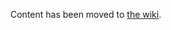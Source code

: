 Content has been moved to [the wiki](https://github.com/softlayer/sl-ember-components/wiki/Vision-Statement).
